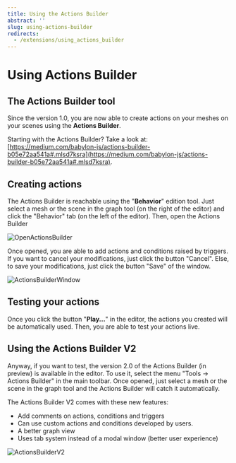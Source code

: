 ```yaml
---
title: Using the Actions Builder
abstract: ''
slug: using-actions-builder
redirects:
  - /extensions/using_actions_builder
---
```

# Using Actions Builder

## The Actions Builder tool

Since the version 1.0, you are now able to create actions on your meshes on your scenes using the **Actions Builder**.

Starting with the Actions Builder? Take a look at:
[https://medium.com/babylon-js/actions-builder-b05e72aa541a#.mlsd7ksra](https://medium.com/babylon-js/actions-builder-b05e72aa541a#.mlsd7ksra).

## Creating actions

The Actions Builder is reachable using the "**Behavior**" edition tool. Just select a mesh or the scene in the graph tool (on the right of the editor) and
click the "Behavior" tab (on the left of the editor). Then, open the Actions Builder

![OpenActionsBuilder](/img/extensions/Editor/ActionsBuilder/OpenActionsBuilder.png)

Once opened, you are able to add actions and conditions raised by triggers. If you want to cancel your modifications, just click the button "Cancel". Else, to save
your modifications, just click the button "Save" of the window.

![ActionsBuilderWindow](/img/extensions/Editor/ActionsBuilder/ActionsBuilderWindow.png)

## Testing your actions

Once you click the button "**Play...**" in the editor, the actions you created will be automatically used. Then, you are able to test your actions live.

## Using the Actions Builder V2

Anyway, if you want to test, the version 2.0 of the Actions Builder (in preview) is available in the editor. To use it, select the menu "Tools -> Actions Builder" in the main toolbar.
Once opened, just select a mesh or the scene in the graph tool and the Actions Builder will catch it automatically.

The Actions Builder V2 comes with these new features:
* Add comments on actions, conditions and triggers
* Can use custom actions and conditions developed by users.
* A better graph view
* Uses tab system instead of a modal window (better user experience)

![ActionsBuilderV2](/img/extensions/Editor/ActionsBuilder/ActionsBuilderV2.png)
